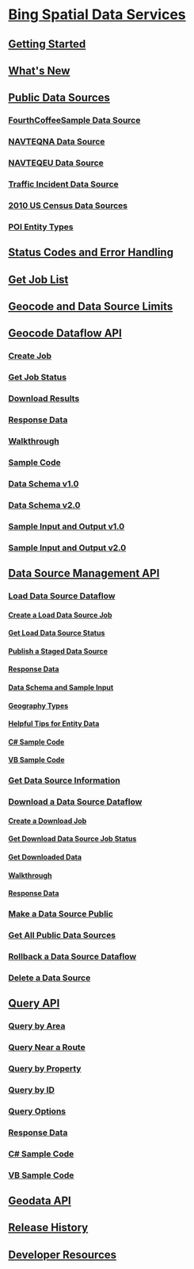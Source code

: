 # [Bing Spatial Data Services](bing-spatial-data-services.md)
## [Getting Started](getting-started-with-the-spatial-data-services.md)
## [What's New](what-s-new-in-bing-spatial-data-services.md)
## [Public Data Sources](public-data-sources.md)
### [FourthCoffeeSample Data Source](fourthcoffeesample.md)
### [NAVTEQNA Data Source](navteqna.md)
### [NAVTEQEU Data Source](navteqeu.md)
### [Traffic Incident Data Source](traffic-incident-data-source.md)
### [2010 US Census Data Sources](2010-us-census-data-sources.md)
### [POI Entity Types](poi-entity-types.md)
## [Status Codes and Error Handling](status-codes-and-error-handling.md)
## [Get Job List](get-job-list.md)
## [Geocode and Data Source Limits](geocode-and-data-source-limits.md)
## [Geocode Dataflow API](geocode-dataflow-api.md)
### [Create Job](create-a-geocode-job-and-upload-data.md)
### [Get Job Status](get-status-of-a-geocode-job.md)
### [Download Results](download-geocode-job-results.md)
### [Response Data](geocode-dataflow-response-description.md)
### [Walkthrough](geocode-dataflow-walkthrough.md)
### [Sample Code](geocode-dataflow-sample-code.md)
### [Data Schema v1.0](geocode-dataflow-data-schema-version-1-0.md)
### [Data Schema  v2.0](geocode-dataflow-data-schema-version-2-0.md)
### [Sample Input and Output v1.0](geocode-dataflow-sample-input-and-output-data-version-1-0.md)
### [Sample Input and Output v2.0](geocode-dataflow-sample-input-and-output-data-version-2-0.md)
## [Data Source Management API](data-source-management-api.md)
### [Load Data Source Dataflow](load-data-source-dataflow.md)
#### [Create a Load Data Source Job](create-a-load-data-source-job-and-input-entity-data.md)
#### [Get Load Data Source Status](get-load-data-source-status.md)
#### [Publish a Staged Data Source](publish-a-staged-data-source.md)
#### [Response Data](load-data-source-dataflow-response-description.md)
#### [Data Schema and Sample Input](load-data-source-data-schema-and-sample-input.md)
#### [Geography Types](geography-types.md)
#### [Helpful Tips for Entity Data](helpful-tips-for-entity-data.md)
#### [C# Sample Code](load-data-source-dataflow-sample-code-csharp.md)
#### [VB Sample Code](load-data-source-dataflow-sample-code-vb.md)
### [Get Data Source Information](get-data-source-information.md)
### [Download a Data Source Dataflow](download-a-data-source-dataflow.md)
#### [Create a Download Job](create-a-download-job.md)
#### [Get Download Data Source Job Status](get-download-data-source-job-status.md)
#### [Get Downloaded Data](get-downloaded-data.md)
#### [Walkthrough](download-data-source-walkthrough.md)
#### [Response Data](download-data-source-dataflow-response-description.md)
### [Make a Data Source Public](make-a-data-source-public.md)
### [Get All Public Data Sources](get-all-public-data-sources.md)
### [Rollback a Data Source Dataflow](rollback-a-data-source-dataflow.md)
### [Delete a Data Source](delete-a-data-source.md)
## [Query API](query-api.md)
### [Query by Area](query-by-area.md)
### [Query Near a Route](query-near-a-route.md)
### [Query by Property](query-by-property.md)
### [Query by ID](query-by-id.md)
### [Query Options](query-options.md)
### [Response Data](query-response-description.md)
### [C# Sample Code](query-api-sample-code-csharp.md)
### [VB Sample Code](query-api-sample-code-vb.md)
## [Geodata API](geodata-api.md)
## [Release History](release-history.md)
## [Developer Resources](developer-resources.md)

